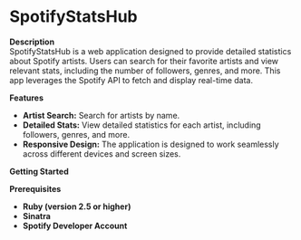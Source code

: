 # **SpotifyStatsHub**

**Description**  
SpotifyStatsHub is a web application designed to provide detailed statistics about Spotify artists. Users can search for their favorite artists and view relevant stats, including the number of followers, genres, and more. This app leverages the Spotify API to fetch and display real-time data.

**Features**  
- **Artist Search:** Search for artists by name.  
- **Detailed Stats:** View detailed statistics for each artist, including followers, genres, and more.  
- **Responsive Design:** The application is designed to work seamlessly across different devices and screen sizes.

**Getting Started**

**Prerequisites**  
- **Ruby (version 2.5 or higher)**  
- **Sinatra**  
- **Spotify Developer Account**



```
